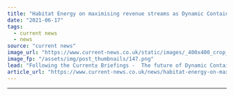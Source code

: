 ```yaml
---
title: "Habitat Energy on maximising revenue streams as Dynamic Containment fills up"
date: "2021-06-17"
tags: 
  - current news
  - news
source: "current news"
image_url: "https://www.current-news.co.uk/static/images/_400x400_crop_center-center/Arlington-Energy-Battery-Storage-Habitat-Energy.png"
image_fp: "/assets/img/post_thumbnails/147.png"
lead: "Following the Current± Briefings -  The future of Dynamic Containment webinar, we take a look at when the tipping point will be for the post-fault service."
article_url: "https://www.current-news.co.uk/news/habitat-energy-on-maximising-revenue-streams-as-dynamic-containment-fills-up?utm_source=rss-feeds&utm_medium=rss&utm_campaign=rss"
---
```


---
